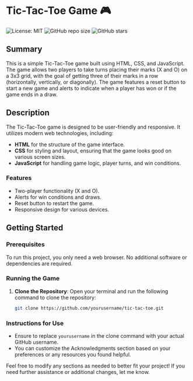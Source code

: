# Tic-Tac-Toe Game 🎮

![License: MIT](https://img.shields.io/badge/License-MIT-yellow.svg)
![GitHub repo size](https://img.shields.io/github/repo-size/ankitgupta2001/Tic-Tac-Toe-JavaScript)
![GitHub stars](https://img.shields.io/github/stars/ankitgupta2001/Tic-Tac-Toe-JavaScript?style=social)

## Summary
This is a simple Tic-Tac-Toe game built using HTML, CSS, and JavaScript. The game allows two players to take turns placing their marks (X and O) on a 3x3 grid, with the goal of getting three of their marks in a row (horizontally, vertically, or diagonally). The game features a reset button to start a new game and alerts to indicate when a player has won or if the game ends in a draw.

## Description
The Tic-Tac-Toe game is designed to be user-friendly and responsive. It utilizes modern web technologies, including:
- **HTML** for the structure of the game interface.
- **CSS** for styling and layout, ensuring that the game looks good on various screen sizes.
- **JavaScript** for handling game logic, player turns, and win conditions.

### Features
- Two-player functionality (X and O).
- Alerts for win conditions and draws.
- Reset button to restart the game.
- Responsive design for various devices.

## Getting Started

### Prerequisites
To run this project, you only need a web browser. No additional software or dependencies are required.

### Running the Game
1. **Clone the Repository**: 
   Open your terminal and run the following command to clone the repository:
   ```bash
   git clone https://github.com/yourusername/tic-tac-toe.git

### Instructions for Use
- Ensure to replace `yourusername` in the clone command with your actual GitHub username.
- You can customize the Acknowledgments section based on your preferences or any resources you found helpful.

Feel free to modify any sections as needed to better fit your project! If you need further assistance or additional changes, let me know.
